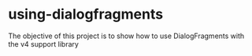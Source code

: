 using-dialogfragments
=====================

The objective of this project is to show how to use DialogFragments with the v4 support library
